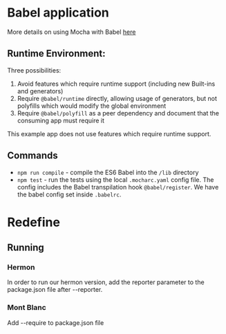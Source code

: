 # Babel application

More details on using Mocha with Babel [here](https://mochajs.org/#-require-module-r-module)

## Runtime Environment:

Three possibilities:
1. Avoid features which require runtime support (including new Built-ins and generators)
2. Require `@babel/runtime` directly, allowing usage of generators, but not polyfills which would modify the global environment
3. Require `@babel/polyfill` as a peer dependency and document that the consuming app must require it

This example app does not use features which require runtime support.

## Commands

- `npm run compile` - compile the ES6 Babel into the `/lib` directory
- `npm test` - run the tests using the local `.mocharc.yaml` config file. The config includes the Babel transpilation hook `@babel/register`. We have the babel config set inside `.babelrc`.


# Redefine
## Running 
### Hermon
In order to run our hermon version, add the reporter parameter to the package.json file after --reporter.

### Mont Blanc
Add --require to package.json file 
